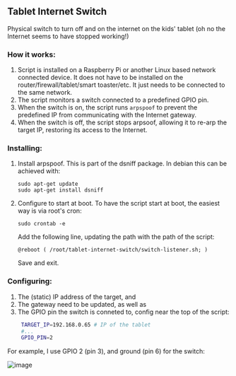 ## Tablet Internet Switch

Physical switch to turn off and on the internet on the kids' tablet (oh no the Internet seems to have stopped working!)

### How it works:
1. Script is installed on a Raspberry Pi or another Linux based network connected device. It does not have to be installed on the router/firewall/tablet/smart toaster/etc. It just needs to be connected to the same network.
3. The script monitors a switch connected to a predefined GPIO pin.
4. When the switch is on, the script runs `arpspoof` to prevent the predefined IP from communicating with the Internet gateway.
5. When the switch is off, the script stops arpsoof, allowing it to re-arp the target IP, restoring its access to the Internet.

### Installing:
1. Install arpspoof. This is part of the dsniff package. In debian this can be achieved with:
    ```
    sudo apt-get update
    sudo apt-get install dsniff
    ```
2. Configure to start at boot. To have the script start at boot, the easiest way is via root's cron:
   ```
   sudo crontab -e
   ```
   Add the following line, updating the path with the path of the script:
   ```
   @reboot ( /root/tablet-internet-switch/switch-listener.sh; )
   ```
   Save and exit.

### Configuring:
1. The (static) IP address of the target, and
2. The gateway need to be updated, as well as
3. The GPIO pin the switch is conneted to, config near the top of the script:
   ```bash
    TARGET_IP=192.168.0.65 # IP of the tablet
    #...
    GPIO_PIN=2
    ```

For example, I use GPIO 2 (pin 3), and ground (pin 6) for the switch:

![image](https://github.com/caffeinatedgoat/Tablet-Internet-Switch/assets/41058709/f24e2b12-ab17-4e35-a45f-5f1f50ad912f)


